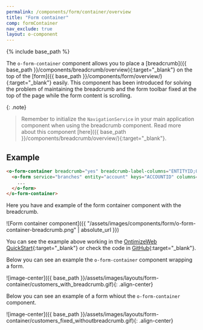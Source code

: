 ```yaml
---
permalink: /components/form/container/overview
title: "Form container"
comp: formContainer
nav_exclude: true
layout: o-component
---
```


{% include base_path %}

The `o-form-container` component allows you to place a [breadcrumb]({{ base_path }}/components/breadcrumb/overview){:target="_blank"} on the top of the [form]({{ base_path }}/components/form/overview/){:target="_blank"} easily. This component has been introduced for solving the problem of maintaining the breadcrumb and the form toolbar fixed at the top of the page while the form content is scrolling.

{: .note}
>Remember to initialize the `NavigationService` in your main application component when using the breadcrumb component. Read more about this component [here]({{ base_path }}/components/breadcrumb/overview/){:target="_blank"}.

## Example

```html
<o-form-container breadcrumb="yes" breadcrumb-label-columns="ENTITYID;OFFICEID;CDID;ANID" breadcrumb-separator="-">
  <o-form service="branches" entity="account" keys="ACCOUNTID" columns="ACCOUNTID;BALANCE;ENTITYID;OFFICEID;CDID;ANID;CCOUNTTYP" header-actions="R;U;D" show-header-navigation="yes">
    ...
  </o-form>
</o-form-container>
```

Here you have and example of the form container component with the breadcrumb.

![Form container component]({{ "/assets/images/components/form/o-form-container-breadcrumb.png" | absolute_url }})

You can see the example above working in the [OntimizeWeb QuickStart](https://try.imatia.com/ontimizeweb/quickstart/main/accounts/19952?isdetail=true){:target="_blank"} or check the code in [GitHub](https://github.com/OntimizeWeb/ontimize-web-ngx-quickstart/blob/master/src/app/main/accounts/detail/accounts-detail.component.html){:target="_blank"}.

Below you can see an example the `o-form-container` component wrapping a form.

![image-center]({{ base_path }}/assets/images/layouts/form-container/customers_with_breadcrumb.gif){: .align-center}

Below you can see an example of a form whiout the `o-form-container` component.

![image-center]({{ base_path }}/assets/images/layouts/form-container/customers_fixed_withoutbreadcrumb.gif){: .align-center}
